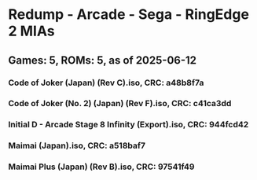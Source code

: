 # Redump - Arcade - Sega - RingEdge 2 MIAs
## Games: 5, ROMs: 5, as of 2025-06-12

### Code of Joker (Japan) (Rev C).iso, CRC: a48b8f7a
### Code of Joker (No. 2) (Japan) (Rev F).iso, CRC: c41ca3dd
### Initial D - Arcade Stage 8 Infinity (Export).iso, CRC: 944fcd42
### Maimai (Japan).iso, CRC: a518baf7
### Maimai Plus (Japan) (Rev B).iso, CRC: 97541f49
